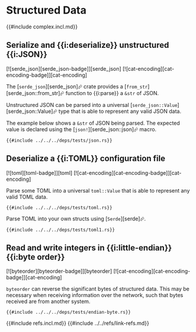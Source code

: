 # Structured Data

{{#include complex.incl.md}}

## Serialize and {{i:deserialize}} unstructured {{i:JSON}}

[![serde_json][serde_json-badge]][serde_json]  [![cat-encoding][cat-encoding-badge]][cat-encoding]

The [`serde_json`][serde_json]⮳ crate provides a [`from_str`][serde_json::from_str]⮳ function to {{i:parse}} a `&str` of JSON.

Unstructured JSON can be parsed into a universal [`serde_json::Value`][serde_json::Value]⮳ type that is able to represent any valid JSON data.

The example below shows a `&str` of JSON being parsed. The expected value is declared using the [`json!`][serde_json::json]⮳ macro.

```rust,editable
{{#include ../../../deps/tests/json.rs}}
```

## Deserialize a {{i:TOML}} configuration file

[![toml][toml-badge]][toml]  [![cat-encoding][cat-encoding-badge]][cat-encoding]

Parse some TOML into a universal `toml::Value` that is able to represent any valid TOML data.

```rust,editable
{{#include ../../../deps/tests/toml.rs}}
```

Parse TOML into your own structs using [`Serde`][serde]⮳.

```rust,editable
{{#include ../../../deps/tests/toml1.rs}}
```

## Read and write integers in {{i:little-endian}} {{i:byte order}}

[![byteorder][byteorder-badge]][byteorder]  [![cat-encoding][cat-encoding-badge]][cat-encoding]

`byteorder` can reverse the significant bytes of structured data. This may be necessary when receiving information over the network, such that bytes received are from another system.

```rust,editable
{{#include ../../../deps/tests/endian-byte.rs}}
```

{{#include refs.incl.md}}
{{#include ../../refs/link-refs.md}}
